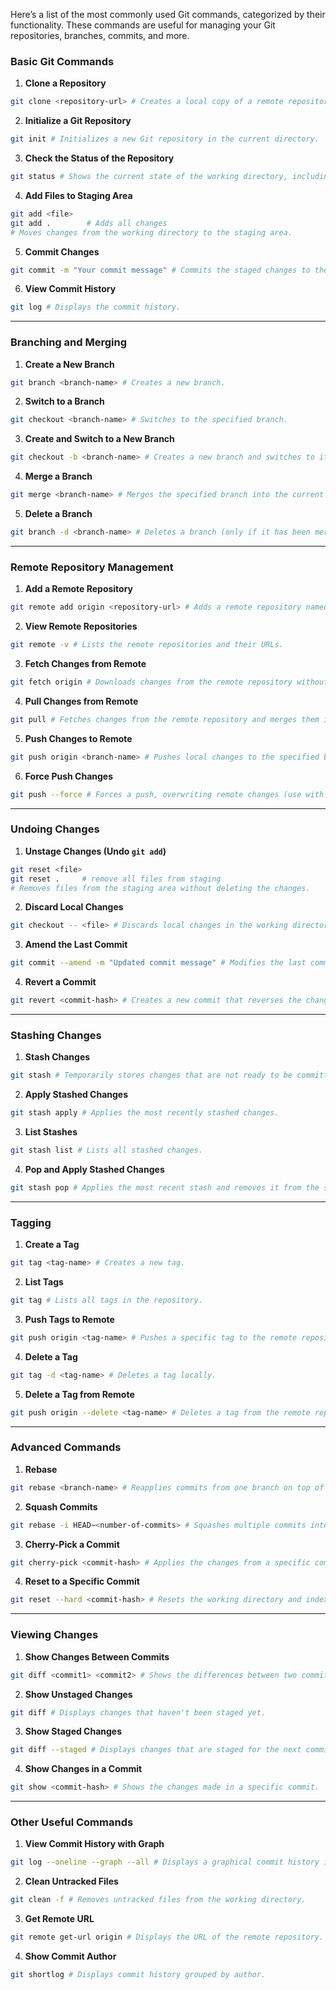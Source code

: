 Here’s a list of the most commonly used Git commands, categorized by their functionality. These commands are useful for managing your Git repositories, branches, commits, and more.

### **Basic Git Commands**

1. **Clone a Repository**

```bash
git clone <repository-url> # Creates a local copy of a remote repository.
```

2. **Initialize a Git Repository**

```bash
git init # Initializes a new Git repository in the current directory.
```

3. **Check the Status of the Repository**

```bash
git status # Shows the current state of the working directory, including staged, unstaged, and untracked files.
```

4. **Add Files to Staging Area**

```bash
git add <file>
git add .        # Adds all changes
# Moves changes from the working directory to the staging area.
```

5. **Commit Changes**

```bash
git commit -m "Your commit message" # Commits the staged changes to the repository with a message describing the changes.
```

6. **View Commit History**

```bash
git log # Displays the commit history.
```

---

### **Branching and Merging**

1. **Create a New Branch**

```bash
git branch <branch-name> # Creates a new branch.
```

2. **Switch to a Branch**

```bash
git checkout <branch-name> # Switches to the specified branch.
```

3. **Create and Switch to a New Branch**

```bash
git checkout -b <branch-name> # Creates a new branch and switches to it in one step.
```

4. **Merge a Branch**

```bash
git merge <branch-name> # Merges the specified branch into the current branch.
```

5. **Delete a Branch**

```bash
git branch -d <branch-name> # Deletes a branch (only if it has been merged).
```

---

### **Remote Repository Management**

1. **Add a Remote Repository**

```bash
git remote add origin <repository-url> # Adds a remote repository named `origin`.
```

2. **View Remote Repositories**

```bash
git remote -v # Lists the remote repositories and their URLs.
```

3. **Fetch Changes from Remote**

```bash
git fetch origin # Downloads changes from the remote repository without merging them.
```

4. **Pull Changes from Remote**

```bash
git pull # Fetches changes from the remote repository and merges them into the current branch.
```

5. **Push Changes to Remote**

```bash
git push origin <branch-name> # Pushes local changes to the specified branch on the remote repository.
```

6. **Force Push Changes**

```bash
git push --force # Forces a push, overwriting remote changes (use with caution).
```

---

### **Undoing Changes**

1. **Unstage Changes (Undo `git add`)**

```bash
git reset <file>
git reset .     # remove all files from staging
# Removes files from the staging area without deleting the changes.
```

2. **Discard Local Changes**

```bash
git checkout -- <file> # Discards local changes in the working directory (use carefully).
```

3. **Amend the Last Commit**

```bash
git commit --amend -m "Updated commit message" # Modifies the last commit (message or staged files).
```

4. **Revert a Commit**

```bash
git revert <commit-hash> # Creates a new commit that reverses the changes from a specified commit.
```

---

### **Stashing Changes**

1. **Stash Changes**

```bash
git stash # Temporarily stores changes that are not ready to be committed.
```

2. **Apply Stashed Changes**

```bash
git stash apply # Applies the most recently stashed changes.
```

3. **List Stashes**

```bash
git stash list # Lists all stashed changes.
```

4. **Pop and Apply Stashed Changes**

```bash
git stash pop # Applies the most recent stash and removes it from the stash list.
```

---

### **Tagging**

1. **Create a Tag**

```bash
git tag <tag-name> # Creates a new tag.
```

2. **List Tags**

```bash
git tag # Lists all tags in the repository.
```

3. **Push Tags to Remote**

```bash
git push origin <tag-name> # Pushes a specific tag to the remote repository.
```

4. **Delete a Tag**

```bash
git tag -d <tag-name> # Deletes a tag locally.
```

5. **Delete a Tag from Remote**

```bash
git push origin --delete <tag-name> # Deletes a tag from the remote repository.
```

---

### **Advanced Commands**

1. **Rebase**

```bash
git rebase <branch-name> # Reapplies commits from one branch on top of another (useful for linear history).
```

2. **Squash Commits**

```bash
git rebase -i HEAD~<number-of-commits> # Squashes multiple commits into one interactive rebase.
```

3. **Cherry-Pick a Commit**

```bash
git cherry-pick <commit-hash> # Applies the changes from a specific commit to the current branch.
```

4. **Reset to a Specific Commit**

```bash
git reset --hard <commit-hash> # Resets the working directory and index to a specific commit, discarding all changes (use with caution).
```

---

### **Viewing Changes**

1. **Show Changes Between Commits**

```bash
git diff <commit1> <commit2> # Shows the differences between two commits.
```

2. **Show Unstaged Changes**

```bash
git diff # Displays changes that haven't been staged yet.
```

3. **Show Staged Changes**

```bash
git diff --staged # Displays changes that are staged for the next commit.
```

4. **Show Changes in a Commit**

```bash
git show <commit-hash> # Shows the changes made in a specific commit.
```

---

### **Other Useful Commands**

1. **View Commit History with Graph**

```bash
git log --oneline --graph --all # Displays a graphical commit history in one line per commit.
```

2. **Clean Untracked Files**

```bash
git clean -f # Removes untracked files from the working directory.
```

3. **Get Remote URL**

```bash
git remote get-url origin # Displays the URL of the remote repository.
```

4. **Show Commit Author**

```bash
git shortlog # Displays commit history grouped by author.
```
